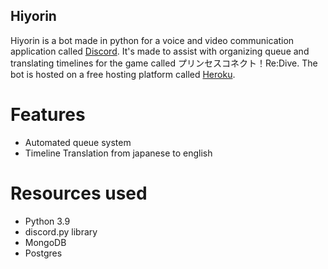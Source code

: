 ## Hiyorin
Hiyorin is a bot made in python for a voice and video communication application called [Discord](https://discord.com/). It's made to assist with organizing queue and translating timelines for the game called プリンセスコネクト！Re:Dive. The bot is hosted on a free hosting platform called [Heroku](https://www.heroku.com/).

# Features
- Automated queue system
- Timeline Translation from japanese to english

# Resources used
- Python 3.9
- discord.py library
- MongoDB
- Postgres
